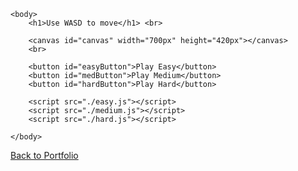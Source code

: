 <html>    
    <style>
        canvas {
            background-color: black;
            border: 4px double white;
        }
    </style>

    <body>
        <h1>Use WASD to move</h1> <br>
        
        <canvas id="canvas" width="700px" height="420px"></canvas>
        <br>

        <button id="easyButton">Play Easy</button>
        <button id="medButton">Play Medium</button>
        <button id="hardButton">Play Hard</button>
        
        <script src="./easy.js"></script>
        <script src="./medium.js"></script>
        <script src="./hard.js"></script>
        
    </body>
</html>

[Back to Portfolio](https://whcampbell.github.io/Portfolio/)

